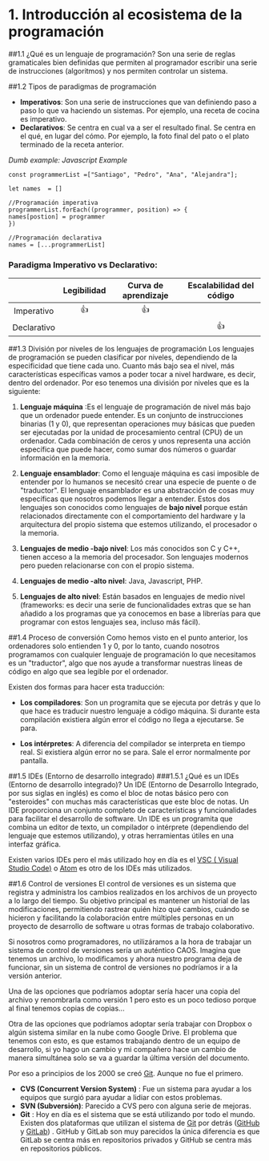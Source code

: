 # 1. Introducción al ecosistema de la programación
##1.1 ¿Qué es un lenguaje de programación?
Son una serie de reglas gramaticales bien definidas que permiten al programador escribir una serie de instrucciones (algoritmos) y nos permiten controlar un sistema. 

##1.2 Tipos de paradigmas de programación

- **Imperativos**: Son una serie de instrucciones que van definiendo paso a paso lo que va haciendo un sistemas. Por ejemplo, una receta de cocina es imperativo.  
- **Declarativos**: Se centra en cual va a ser el resultado final. Se centra en el qué, en lugar del cómo. Por ejemplo, la foto final del pato o el plato terminado de la receta anterior. 

*Dumb example: Javascript Example*

```JS
const programmerList =["Santiago", "Pedro", "Ana", "Alejandra"];

let names  = []

//Programación imperativa
programmerList.forEach((programmer, position) => {
names[postion] = programmer
})

//Programación declarativa
names = [...programmerList]
```

### Paradigma Imperativo vs Declarativo: 

|                      | Legibilidad | Curva de aprendizaje | Escalabilidad del código  |
| :---:               | :---:             | :---:                             | :---:                                  |
| Imperativo    | 👍               |👍                               |                                         |
| Declarativo   |                     |                                  |           👍                            |

##1.3 División por niveles de los lenguajes de programación
Los lenguajes de programación se pueden clasificar por niveles, dependiendo de  la especificidad que tiene cada uno. Cuanto más bajo sea el nivel, más características específicas vamos a poder tocar a nivel hardware, es decir, dentro del ordenador. Por eso tenemos una división por niveles que es la siguiente: 

1. **Lenguaje máquina** :Es el lenguaje de programación de nivel más bajo que un ordenador puede entender. Es un conjunto de instrucciones binarias (1 y 0), que representan operaciones muy básicas que pueden ser ejecutadas por la unidad de procesamiento central (CPU) de un ordenador. Cada combinación de ceros y unos representa una acción específica que puede hacer, como sumar dos números o guardar información en la memoria.

2. **Lenguaje ensamblador**: Como el lenguaje máquina es casi imposible de entender por lo humanos se necesitó crear una especie de puente o de "traductor". El lenguaje ensamblador es una abstracción de cosas muy específicas que nosotros podemos llegar a entender. Estos dos lenguajes son conocidos como lenguajes de **bajo nivel** porque están relacionados directamente con el comportamiento del hardware y la arquitectura del propio sistema que estemos utilizando, el procesador o la memoria. 

3. **Lenguajes de medio -bajo nivel**: Los más conocidos son C y C++, tienen acceso a la memoria del procesador. Son lenguajes modernos pero pueden relacionarse con con el propio sistema. 

4. **Lenguajes de medio -alto nivel**: Java, Javascript, PHP. 

5. **Lenguajes de alto nivel**: Están basados en lenguajes de medio nivel (frameworks: es decir una serie de funcionalidades extras que se han añadido a los programas que ya conocemos en base a librerías para que programar con estos lenguajes sea, incluso más fácil). 

##1.4 Proceso de conversión
Como hemos visto en el punto anterior, los ordenadores solo entienden 1 y 0, por lo tanto, cuando nosotros programamos con cualquier lenguaje de programación lo que necesitamos es un "traductor", algo que nos ayude a transformar nuestras líneas de código en algo que sea legible por el ordenador. 

Existen dos formas para hacer esta traducción: 

- **Los compiladores**: Son un programita que se ejecuta por detrás y que lo que hace es traducir nuestro lenguaje a código máquina. Si durante esta compilación existiera algún error el código no llega a ejecutarse. Se para. 

- **Los intérpretes**:  A diferencia del compilador se interpreta en tiempo real. Si existiera algún error no se para. Sale el error normalmente por pantalla. 


##1.5 IDEs (Entorno de desarrollo integrado)
###1.5.1 ¿Qué es un IDEs (Entorno de desarrollo integrado)?
Un IDE (Entorno de Desarrollo Integrado, por sus siglas en inglés) es como el bloc de notas básico pero con "esteroides" con muchas más características que este bloc de notas. Un IDE proporciona un conjunto completo de características y funcionalidades para facilitar el desarrollo de software. Un IDE es un programita que combina un editor de texto, un compilador o intérprete (dependiendo del lenguaje que estemos utilizando), y otras herramientas útiles en una interfaz gráfica.

Existen varios IDEs pero el más utilizado hoy en día es el [VSC ( Visual Studio Code)](https://code.visualstudio.com/) o [Atom](https://atom.en.softonic.com/) es otro de los IDEs más utilizados. 

##1.6 Control de versiones
El control de versiones es un sistema que registra y administra los cambios realizados en los archivos de un proyecto a lo largo del tiempo. Su objetivo principal es mantener un historial de las modificaciones, permitiendo rastrear quién hizo qué cambios, cuándo se hicieron y facilitando la colaboración entre múltiples personas en un proyecto de desarrollo de software u otras formas de trabajo colaborativo. 

Si nosotros como programadores, no utilizáramos a la hora de trabajar un sistema de control de versiones sería un auténtico CAOS. Imagina que tenemos un archivo, lo modificamos y ahora nuestro programa deja de funcionar, sin un sistema de control de versiones no podríamos ir a la versión anterior.  

Una de las opciones que podríamos adoptar sería hacer una copia del archivo y renombrarla como versión 1 pero esto es un poco tedioso porque al final tenemos copias de copias... 

Otra de las opciones que podríamos adoptar sería trabajar con Dropbox  o algún sistema similar en la nube como Google Drive. El problema que tenemos con esto, es que estamos trabajando dentro de un equipo de desarrollo, si yo hago un cambio y mi compañero hace un cambio de manera simultánea solo se va a guardar la última versión del documento.

Por eso a principios de los 2000 se creó [Git](https://git-scm.com/). Aunque no fue el primero. 
- **CVS (Concurrent Version System)** : Fue un sistema para ayudar a los equipos que surgió para ayudar a lidiar con estos problemas. 
- **SVN (Subversión)**: Parecido a CVS pero con alguna serie de mejoras. 
- **Git** : Hoy en día es el sistema que se está utilizando por todo el mundo. Existen dos plataformas que utilizan el sistema de [Git](https://git-scm.com/) por detrás ([GitHub](https://github.com/) y [GitLab](https://about.gitlab.com/free-trial/devsecops/?utm_medium=cpc&utm_source=bing&utm_campaign=brand_emea_pr_rsa_br_exact&utm_content=%2Ffree-trial%2Fdevsecops%2F&_bt&_bk=gitlab&_bm=e&_bn=o&_bg=1328211696466798&msclkid=c69504a17ae91ea172c7602cb930c82a%2F)) . GitHub y GitLab son muy parecidos la única diferencia es que GitLab se centra más en repositorios privados y GitHub se centra más en repositorios públicos. 











